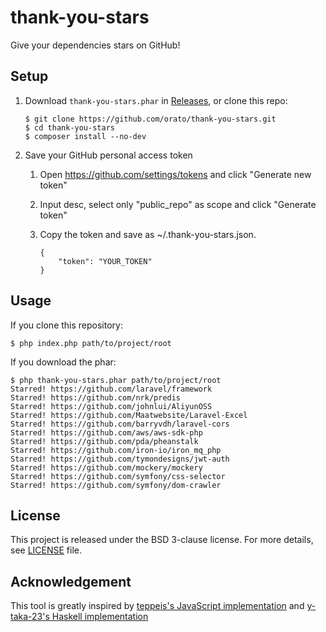 thank-you-stars
====

Give your dependencies stars on GitHub!

## Setup

1. Download `thank-you-stars.phar` in [Releases](https://github.com/oraoto/thank-you-stars/releases), or clone this repo:

    ~~~
    $ git clone https://github.com/orato/thank-you-stars.git
    $ cd thank-you-stars
    $ composer install --no-dev
    ~~~

2. Save your GitHub personal access token

    1. Open https://github.com/settings/tokens and click "Generate new token"
    2. Input desc, select only "public_repo" as scope and click "Generate token"
    3. Copy the token and save as ~/.thank-you-stars.json.

        ~~~
        {
            "token": "YOUR_TOKEN"
        }
        ~~~


## Usage

If you clone this repository:

~~~
$ php index.php path/to/project/root
~~~

If you download the phar:

~~~
$ php thank-you-stars.phar path/to/project/root
Starred! https://github.com/laravel/framework
Starred! https://github.com/nrk/predis
Starred! https://github.com/johnlui/AliyunOSS
Starred! https://github.com/Maatwebsite/Laravel-Excel
Starred! https://github.com/barryvdh/laravel-cors
Starred! https://github.com/aws/aws-sdk-php
Starred! https://github.com/pda/pheanstalk
Starred! https://github.com/iron-io/iron_mq_php
Starred! https://github.com/tymondesigns/jwt-auth
Starred! https://github.com/mockery/mockery
Starred! https://github.com/symfony/css-selector
Starred! https://github.com/symfony/dom-crawler
~~~

## License

This project is released under the BSD 3-clause license.
For more details, see [LICENSE](./LICENSE) file.

## Acknowledgement

This tool is greatly inspired by
[teppeis's JavaScript implementation](https://github.com/teppeis/thank-you-stars) and [y-taka-23's Haskell implementation](https://github.com/y-taka-23/thank-you-stars)
